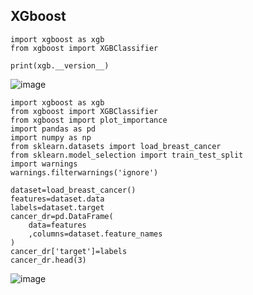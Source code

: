 ## XGboost

```
import xgboost as xgb
from xgboost import XGBClassifier

print(xgb.__version__)
```
![image](https://github.com/user-attachments/assets/64e15a03-ad4d-4735-8d71-f1a33fb5ca1c)

```
import xgboost as xgb
from xgboost import XGBClassifier
from xgboost import plot_importance
import pandas as pd
import numpy as np
from sklearn.datasets import load_breast_cancer
from sklearn.model_selection import train_test_split
import warnings
warnings.filterwarnings('ignore')

dataset=load_breast_cancer()
features=dataset.data
labels=dataset.target
cancer_dr=pd.DataFrame(
    data=features
    ,columns=dataset.feature_names
)
cancer_dr['target']=labels
cancer_dr.head(3)
```
![image](https://github.com/user-attachments/assets/f21e1815-807a-4655-a58e-dfd7af66750b)

